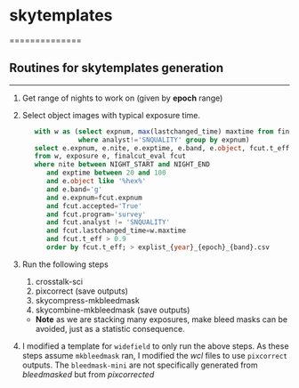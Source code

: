 # skytemplates
==============
## Routines for skytemplates generation
----------------------------------------

1. Get range of nights to work on (given by **epoch** range)

1. Select object images with typical exposure time.
    ```SQL
       with w as (select expnum, max(lastchanged_time) maxtime from finalcut_eval 
                  where analyst!='SNQUALITY' group by expnum) 
       select e.expnum, e.nite, e.exptime, e.band, e.object, fcut.t_eff 
       from w, exposure e, finalcut_eval fcut 
       where nite between NIGHT_START and NIGHT_END 
          and exptime between 20 and 100 
          and e.object like '%hex%' 
          and e.band='g' 
          and e.expnum=fcut.expnum 
          and fcut.accepted='True' 
          and fcut.program='survey' 
          and fcut.analyst != 'SNQUALITY' 
          and fcut.lastchanged_time=w.maxtime 
          and fcut.t_eff > 0.9 
          order by fcut.t_eff; > explist_{year}_{epoch}_{band}.csv
   ```

1. Run the following steps
    1. crosstalk-sci
    1. pixcorrect (save outputs)
    1. skycompress-mkbleedmask
    1. skycombine-mkbleedmask (save outputs)
    * **Note** as we are stacking many exposures, make bleed masks can be avoided, just as a statistic consequence.

1. I modified a template for `widefield` to only run the above steps. As these steps assume `mkbleedmask` ran, I modified the *wcl* files to use `pixcorrect` outputs. The `bleedmask-mini` are not specifically generated from *bleedmasked* but from *pixcorrected*
